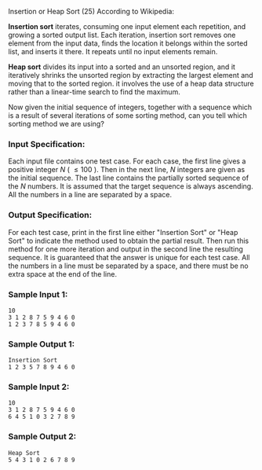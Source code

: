 Insertion or Heap Sort (25)
According to Wikipedia:

**Insertion sort** iterates, consuming one input element each repetition, and
growing a sorted output list. Each iteration, insertion sort removes one
element from the input data, finds the location it belongs within the sorted
list, and inserts it there. It repeats until no input elements remain.

**Heap sort** divides its input into a sorted and an unsorted region, and it
iteratively shrinks the unsorted region by extracting the largest element and
moving that to the sorted region. it involves the use of a heap data structure
rather than a linear-time search to find the maximum.

Now given the initial sequence of integers, together with a sequence which is
a result of several iterations of some sorting method, can you tell which
sorting method we are using?

### Input Specification:

Each input file contains one test case. For each case, the first line gives a
positive integer $N$ ( $\le 100$ ). Then in the next line, $N$ integers are
given as the initial sequence. The last line contains the partially sorted
sequence of the $N$ numbers. It is assumed that the target sequence is always
ascending. All the numbers in a line are separated by a space.

### Output Specification:

For each test case, print in the first line either "Insertion Sort" or "Heap
Sort" to indicate the method used to obtain the partial result. Then run this
method for one more iteration and output in the second line the resulting
sequence. It is guaranteed that the answer is unique for each test case. All
the numbers in a line must be separated by a space, and there must be no extra
space at the end of the line.

### Sample Input 1:

    
    
    10
    3 1 2 8 7 5 9 4 6 0
    1 2 3 7 8 5 9 4 6 0
    

### Sample Output 1:

    
    
    Insertion Sort
    1 2 3 5 7 8 9 4 6 0
    

### Sample Input 2:

    
    
    10
    3 1 2 8 7 5 9 4 6 0
    6 4 5 1 0 3 2 7 8 9
    

### Sample Output 2:

    
    
    Heap Sort
    5 4 3 1 0 2 6 7 8 9
    

